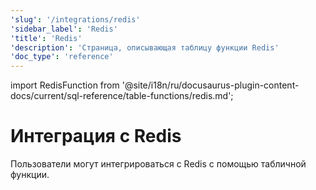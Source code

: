 ```yaml
---
'slug': '/integrations/redis'
'sidebar_label': 'Redis'
'title': 'Redis'
'description': 'Страница, описывающая таблицу функции Redis'
'doc_type': 'reference'
---
```


import RedisFunction from '@site/i18n/ru/docusaurus-plugin-content-docs/current/sql-reference/table-functions/redis.md';


# Интеграция с Redis

Пользователи могут интегрироваться с Redis с помощью табличной функции.

<RedisFunction/>
